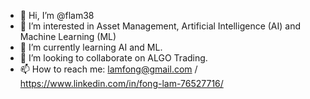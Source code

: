 - 👋 Hi, I’m @flam38
- 👀 I’m interested in Asset Management, Artificial Intelligence (AI) and Machine Learning (ML)
- 🌱 I’m currently learning AI and ML.
- 💞️ I’m looking to collaborate on ALGO Trading.
- 📫 How to reach me: lamfong@gmail.com / https://www.linkedin.com/in/fong-lam-76527716/

<!---
flam38/flam38 is a ✨ special ✨ repository because its `README.md` (this file) appears on your GitHub profile.
You can click the Preview link to take a look at your changes.
--->
